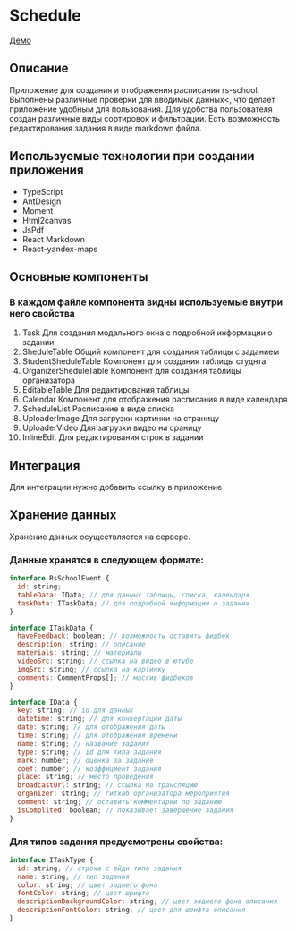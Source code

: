 # Schedule

[Демо](https://schedule-team39.netlify.com/)

## Описание

Приложение для создания и отображения расписания rs-school. Выполнены различные проверки для вводимых данных<, что делает приложение удобным для пользования. Для удобства пользователя создан различные виды сортировок и фильтрации. Есть возможность редактирования задания в виде markdown файла.

## Используемые технологии при создании приложения

- TypeScript
- AntDesign
- Moment
- Html2canvas
- JsPdf
- React Markdown
- React-yandex-maps

## Основные компоненты

### В каждом файле компонента видны используемые внутри него свойства

1. Task <Task />
   Для создания модального окна с подробной информации о задании
2. SheduleTable <SheduleTable />
   Общий компонент для создания таблицы с заданием
3. StudentSheduleTable <StudentSheduleTable  />
   Компонент для создания таблицы студнта
4. OrganizerSheduleTable <OrganizerSheduleTable />
   Компонент для создания таблицы организатора
5. EditableTable <EditableTable />
   Для редактирования таблицы
6. Calendar <Calendar />
   Компонент для отображения расписания в виде календаря
7. ScheduleList <ScheduleList />
   Расписание в виде списка
8. UploaderImage <UploaderImage />
   Для загрузки картинки на страницу
9. UploaderVideo <UploaderVideo />
   Для загрузки видео на сраницу
10. InlineEdit <InlineEdit />
    Для редактирования строк в задании

## Интеграция

Для интеграции нужно добавить ссылку в приложение

## Хранение данных

Хранение данных осуществляется на сервере.

### Данные хранятся в слeдующем формате:

```js
interface RsSchoolEvent {
  id: string;
  tableData: IData; // для данных таблицы, списка, календаря
  taskData: ITaskData; // для подробной информации о задании
}

interface ITaskData {
  haveFeedback: boolean; // возможность оставить фидбек
  description: string; // описание
  materials: string; // материалы
  videoSrc: string; // ссылка на видео в ютубе
  imgSrc: string; // ссылка на картинку
  comments: CommentProps[]; // массив фидбеков
}

interface IData {
  key: string; // id для данных
  datetime: string; // для конвертации даты
  date: string; // для отображения даты
  time: string; // для отображения времени
  name: string; // название задания
  type: string; // id для типа задания
  mark: number; // оценка за задание
  coef: number; // коэффициент задания
  place: string; // место проведения
  broadcastUrl: string; // ссылка на трансляцию
  organizer: string; // гитхаб организатора мероприятия
  comment: string; // оставить комментарии по заданию
  isComplited: boolean; // показывает завершение задания
}
```

### Для типов задания предусмотрены свойства:

```js
interface ITaskType {
  id: string; // строка с айди типа задания
  name: string; // тип задания
  color: string; // цвет заднего фона
  fontColor: string; // цвет шрифта
  descriptionBackgroundColor: string; // цвет заднего фона описания
  descriptionFontColor: string; // цвет для шрифта описания
}
```
